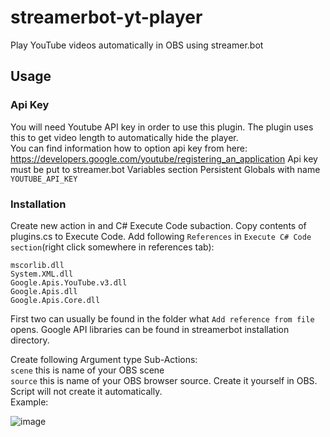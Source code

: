 # streamerbot-yt-player
Play YouTube videos automatically in OBS using streamer.bot

## Usage  

### Api Key   

You will need Youtube API key in order to use this plugin. The plugin uses this to get video length to automatically hide the player.   
You can find information how to option api key from here: https://developers.google.com/youtube/registering_an_application
Api key must be put to streamer.bot Variables section Persistent Globals with name `YOUTUBE_API_KEY`   

### Installation   

Create new action in and C# Execute Code subaction. Copy contents of plugins.cs to Execute Code. 
Add following `References` in `Execute C# Code section`(right click somewhere in references tab):   
```
mscorlib.dll
System.XML.dll  
Google.Apis.YouTube.v3.dll   
Google.Apis.dll   
Google.Apis.Core.dll    
```
First two can usually be found in the folder what `Add reference from file` opens. Google API libraries can be found in streamerbot installation directory.

Create following Argument type Sub-Actions:   
`scene` this is name of your OBS scene    
`source` this is name of your OBS browser source. Create it yourself in OBS. Script will not create it automatically.               
Example:     
   
![image](https://github.com/aslaki/streamerbot-yt-player/assets/15368361/f8724b41-82d2-4e12-8889-fbaa5c40d7d3)


